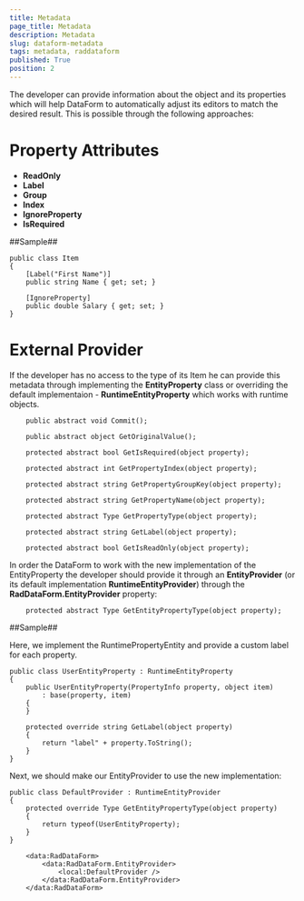 ```yaml
---
title: Metadata
page_title: Metadata
description: Metadata
slug: dataform-metadata
tags: metadata, raddataform
published: True
position: 2
---
```


The developer can provide information about the object and its properties which will help DataForm to automatically adjust its editors to match the desired result. This is possible through the following approaches:

# Property Attributes

- **ReadOnly**
- **Label**
- **Group**
- **Index**
- **IgnoreProperty**
- **IsRequired**

##Sample##

    public class Item
    {
        [Label("First Name")]
        public string Name { get; set; }
        
        [IgnoreProperty]
        public double Salary { get; set; }
    }

# External Provider

If the developer has no access to the type of its Item he can provide this metadata through implementing the **EntityProperty** class or overriding the default implementaion - **RuntimeEntityProperty** which works with runtime objects.

        public abstract void Commit();

        public abstract object GetOriginalValue();

        protected abstract bool GetIsRequired(object property);

        protected abstract int GetPropertyIndex(object property);

        protected abstract string GetPropertyGroupKey(object property);

        protected abstract string GetPropertyName(object property);

        protected abstract Type GetPropertyType(object property);

        protected abstract string GetLabel(object property);

        protected abstract bool GetIsReadOnly(object property);

In order the DataForm to work with the new implementation of the EntityProperty the developer should provide it through an **EntityProvider** (or its default implementation **RuntimeEntityProvider**) through the **RadDataForm.EntityProvider** property:

        protected abstract Type GetEntityPropertyType(object property);


##Sample##

Here, we implement the RuntimePropertyEntity and provide a custom label for each property.

    public class UserEntityProperty : RuntimeEntityProperty
    {
        public UserEntityProperty(PropertyInfo property, object item)
            : base(property, item)
        {
        }

        protected override string GetLabel(object property)
        {
            return "label" + property.ToString();
        }
    }

Next, we should make our EntityProvider to use the new implementation:

    public class DefaultProvider : RuntimeEntityProvider
    {
        protected override Type GetEntityPropertyType(object property)
        {
            return typeof(UserEntityProperty);
        }
    }

        <data:RadDataForm>
            <data:RadDataForm.EntityProvider>
                <local:DefaultProvider />
            </data:RadDataForm.EntityProvider>
        </data:RadDataForm>